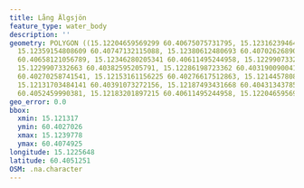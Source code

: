 ```yaml
---
title: Lång Älgsjön
feature_type: water_body
description: ''
geometry: POLYGON ((15.12204659569299 60.40675075731795, 15.12316239464351 60.40749251396293,
  15.12359154808609 60.40747132115088, 15.12380612480693 60.40702626890301, 15.12397778618414
  60.40658121056789, 15.12346280205341 60.40611495244958, 15.1229907332663 60.40490688897324,
  15.1229907332663 60.40382595205791, 15.12286198723362 60.40319009004157, 15.12256157982372
  60.40270258741541, 15.12153161156225 60.40276617512863, 15.1214457808741 60.40331726343874,
  15.12131703484141 60.40391073272156, 15.12187493431668 60.40431343785708, 15.12208951103752
  60.4052459990381, 15.12183201897215 60.40611495244958, 15.12204659569299 60.40675075731795))
geo_error: 0.0
bbox:
  xmin: 15.121317
  ymin: 60.4027026
  xmax: 15.1239778
  ymax: 60.4074925
longitude: 15.1225648
latitude: 60.4051251
OSM: .na.character
---
```

